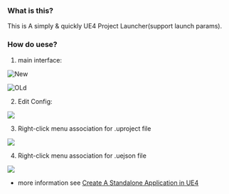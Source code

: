 ### What is this?

This is A simply & quickly UE4 Project Launcher(support launch params).

### How do uese?

1. main interface:

![New](https://img.imzlp.com/imgs/zlp/picgo/2021/20211110083056.png)

![OLd](https://imzlp.me/posts/31962/ue4launcher-noconf-window.png)

2. Edit Config:

![](https://imzlp.me/posts/31962/ue4launcher-shootergame-conf-window.png)

3. Right-click menu association for .uproject file

![](https://imzlp.me/posts/31962/ue4launcher-uproject-rightmouse-menu.png)

4. Right-click menu association for .uejson file

![](https://imzlp.me/posts/31962/ue4launcher-uejson-rightmouse-menu.png)

- more information see [Create A Standalone Application in UE4](https://imzlp.me/posts/31962/)
